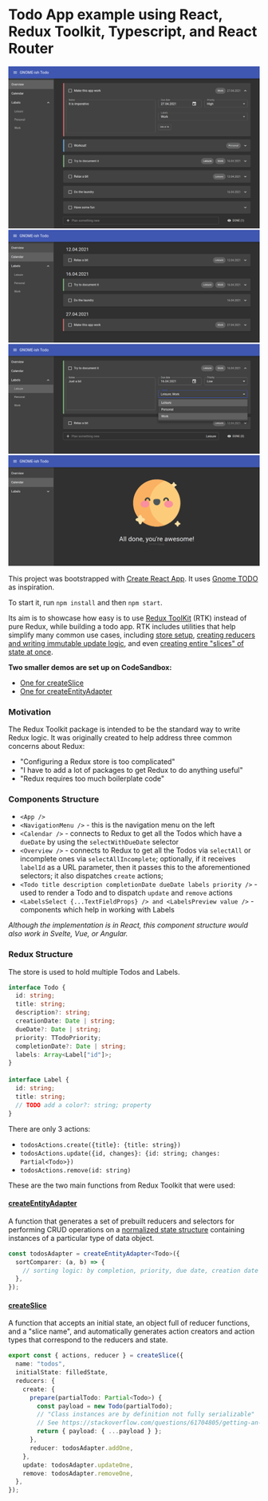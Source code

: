 # Todo App example using React, Redux Toolkit, Typescript, and React Router

![Preview](preview-1.png?raw=true)
![Preview](preview-2.png?raw=true)
![Preview](preview-3.png?raw=true)
![Preview](preview-4.png?raw=true)

This project was bootstrapped with [Create React App](https://github.com/facebook/create-react-app). It uses [Gnome TODO](https://wiki.gnome.org/Apps/Todo) as inspiration. 

To start it, run `npm install` and then `npm start`.

Its aim is to showcase how easy is to use [Redux ToolKit](https://redux-toolkit.js.org/) (RTK) instead of pure Redux, while building a todo app. RTK includes utilities that help simplify many common use cases, including [store setup](https://redux-toolkit.js.org/api/configureStore), [creating reducers and writing immutable update logic](https://redux-toolkit.js.org/api/createreducer), and even [creating entire "slices" of state at once](https://redux-toolkit.js.org/api/createslice).

**Two smaller demos are set up on CodeSandbox:**
- [One for createSlice](https://codesandbox.io/s/createslice-playground-idwi3?file=/src/index.js)
- [One for createEntityAdapter](https://codesandbox.io/s/createentityadapter-playground-cm5ye?file=/src/index.js)

### Motivation

The Redux Toolkit package is intended to be the standard way to write Redux logic. It was originally created to help address three common concerns about Redux:

- "Configuring a Redux store is too complicated"
- "I have to add a lot of packages to get Redux to do anything useful"
- "Redux requires too much boilerplate code"

### Components Structure

- `<App />`
- `<NavigationMenu />` - this is the navigation menu on the left
- `<Calendar />` - connects to Redux to get all the Todos which have a `dueDate` by using the `selectWithDueDate` selector
- `<Overview />` - connects to Redux to get all the Todos via `selectAll` or incomplete ones via `selectAllIncomplete`; optionally, if it receives `labelId` as a URL parameter, then it passes this to the aforementioned selectors; it also dispatches `create` actions;
- `<Todo title description completionDate dueDate labels priority />` - used to render a Todo and to dispatch `update` and `remove` actions
- `<LabelsSelect {...TextFieldProps} /> and <LabelsPreview value />` - components which help in working with Labels

_Although the implementation is in React, this component structure would also work in Svelte, Vue, or Angular._

### Redux Structure

The store is used to hold multiple Todos and Labels.

```typescript
interface Todo {
  id: string;
  title: string;
  description?: string;
  creationDate: Date | string;
  dueDate?: Date | string;
  priority: TTodoPriority;
  completionDate?: Date | string;
  labels: Array<Label["id"]>;
}

interface Label {
  id: string;
  title: string;
  // TODO add a color?: string; property
}
```

There are only 3 actions:

- `todosActions.create({title}: {title: string})`
- `todosActions.update({id, changes}: {id: string; changes: Partial<Todo>})`
- `todosActions.remove(id: string)`

These are the two main functions from Redux Toolkit that were used:

#### [createEntityAdapter](https://redux-toolkit.js.org/api/createEntityAdapter)

A function that generates a set of prebuilt reducers and selectors for performing CRUD operations on a [normalized state structure](https://redux.js.org/recipes/structuring-reducers/normalizing-state-shape) containing instances of a particular type of data
object.

```typescript
const todosAdapter = createEntityAdapter<Todo>({
  sortComparer: (a, b) => {
    // sorting logic: by completion, priority, due date, creation date
  },
});
```

#### [createSlice](https://redux-toolkit.js.org/api/createSlice)

A function that accepts an initial state, an object full of reducer functions, and a "slice name", and automatically generates action creators and action types that correspond to the reducers and state.

```typescript
export const { actions, reducer } = createSlice({
  name: "todos",
  initialState: filledState,
  reducers: {
    create: {
      prepare(partialTodo: Partial<Todo>) {
        const payload = new Todo(partialTodo);
        // "Class instances are by definition not fully serializable"
        // See https://stackoverflow.com/questions/61704805/getting-an-error-a-non-serializable-value-was-detected-in-the-state-when-using
        return { payload: { ...payload } };
      },
      reducer: todosAdapter.addOne,
    },
    update: todosAdapter.updateOne,
    remove: todosAdapter.removeOne,
  },
});
```
